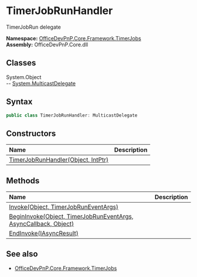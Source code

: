 # TimerJobRunHandler
TimerJobRun delegate  

**Namespace:** [OfficeDevPnP.Core.Framework.TimerJobs](OfficeDevPnP.Core.Framework.TimerJobs.md)  
**Assembly:** OfficeDevPnP.Core.dll  
## Classes
System.Object  
-- [System.MulticastDelegate](System.MulticastDelegate.md)
## Syntax
```C#
public class TimerJobRunHandler: MulticastDelegate
```
## Constructors
|**Name**|**Description**|
|:-----|:-----|
| [TimerJobRunHandler(Object, IntPtr)](TimerJobRunHandlerconstructor1details.md) | 
## Methods
|**Name**|**Description**|
|:-----|:-----|
| [Invoke(Object, TimerJobRunEventArgs)](TimerJobRunHandlerInvokeObjectTimerJobRunEventArgs.md) | 
| [BeginInvoke(Object, TimerJobRunEventArgs, AsyncCallback, Object)](TimerJobRunHandlerBeginInvokeObjectTimerJobRunEventArgsAsyncCallbackObject.md) | 
| [EndInvoke(IAsyncResult)](TimerJobRunHandlerEndInvokeIAsyncResult.md) | 
## See also
- [OfficeDevPnP.Core.Framework.TimerJobs](OfficeDevPnP.Core.Framework.TimerJobs.md)
